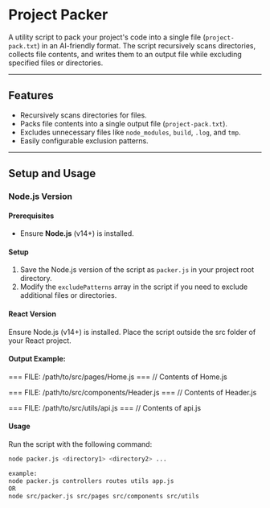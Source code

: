 # Project Packer

A utility script to pack your project's code into a single file (`project-pack.txt`) in an AI-friendly format. The script recursively scans directories, collects file contents, and writes them to an output file while excluding specified files or directories.

---

## Features
- Recursively scans directories for files.
- Packs file contents into a single output file (`project-pack.txt`).
- Excludes unnecessary files like `node_modules`, `build`, `.log`, and `tmp`.
- Easily configurable exclusion patterns.

---

## Setup and Usage

### Node.js Version

#### Prerequisites
- Ensure **Node.js** (v14+) is installed.

#### Setup
1. Save the Node.js version of the script as `packer.js` in your project root directory.
2. Modify the `excludePatterns` array in the script if you need to exclude additional files or directories.

#### React Version

Ensure Node.js (v14+) is installed.
Place the script outside the src folder of your React project.


#### Output Example:
=== FILE: /path/to/src/pages/Home.js ===
// Contents of Home.js

=== FILE: /path/to/src/components/Header.js ===
// Contents of Header.js

=== FILE: /path/to/src/utils/api.js ===
// Contents of api.js


#### Usage
Run the script with the following command:
```bash
node packer.js <directory1> <directory2> ...

example:
node packer.js controllers routes utils app.js
OR
node src/packer.js src/pages src/components src/utils



